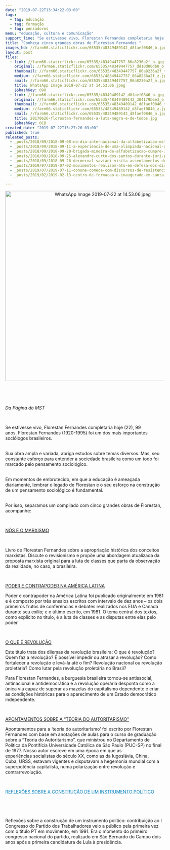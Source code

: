 ```yaml
---
date: "2019-07-22T13:34:22-03:00"
tags:
  - tag: educação
  - tag: formação
  - tag: pensadores
menu: "educação, cultura e comunicação"
support_line: "Se estivesse vivo, Florestan Fernandes completaria hoje (22), 99 anos. Florestan Fernandes foi um dos mais importantes sociólogos brasileiros"
title: "Conheça cinco grandes obras de Florestan Fernandes "
images_hd: //farm66.staticflickr.com/65535/48349489142_d8faef0846_b.jpg
layout: post
files:
  - link: //farm66.staticflickr.com/65535/48349447757_86a8236a2f_b.jpg
    original: //farm66.staticflickr.com/65535/48349447757_dd10d00db0_o.jpg
    thumbnail: //farm66.staticflickr.com/65535/48349447757_86a8236a2f_t.jpg
    medium: //farm66.staticflickr.com/65535/48349447757_86a8236a2f_z.jpg
    small: //farm66.staticflickr.com/65535/48349447757_86a8236a2f_n.jpg
    title: WhatsApp Image 2019-07-22 at 14.53.06.jpeg
    $$hashKey: 09O
  - link: //farm66.staticflickr.com/65535/48349489142_d8faef0846_b.jpg
    original: //farm66.staticflickr.com/65535/48349489142_304179b6e3_o.jpg
    thumbnail: //farm66.staticflickr.com/65535/48349489142_d8faef0846_t.jpg
    medium: //farm66.staticflickr.com/65535/48349489142_d8faef0846_z.jpg
    small: //farm66.staticflickr.com/65535/48349489142_d8faef0846_n.jpg
    title: 20170626-florestan-fernandes-a-luta-negra-e-de-todos.jpg
    $$hashKey: 0CB
created_date: "2019-07-22T15:27:26-03:00"
published: true
releated_posts:
  - _posts/2018/09/2018-09-08-no-dia-internacional-da-alfabetizacao-mst-reforca-compromisso-com-o-saber.md
  - _posts/2018/09/2018-09-11-a-experiencia-de-uma-olimpiada-nacional-de-historia-foi-alimento-para-os-nossos-sonhos.md
  - _posts/2018/09/2018-09-20-brigada-mineira-de-alfabetizacao-cumpre-1a-etapa.md
  - _posts/2018/09/2018-09-25-alexandre-curto-dos-santos-durante-juri-popular-no-ano-passado-foto-catiana-de-medeiros.md
  - _posts/2018/09/2018-09-26-dermerval-saviani-visita-assentamentos-do-mst-em-santa-catarina.md
  - _posts/2019/07/2019-07-02-movimentos-realizam-ato-em-defesa-dos-direitos-e-da-educacao-em-sp.md
  - _posts/2019/07/2019-07-11-conune-comeca-com-discursos-de-resistencia-aos-cortes-do-governo.md
  - _posts/2019/02/2019-02-13-centro-de-formacao-e-inaugurado-em-santa-catarina.md

---
```

<p style="text-align:center"><img alt="WhatsApp Image 2019-07-22 at 14.53.06.jpeg" height="600" src="//farm66.staticflickr.com/65535/48349447757_86a8236a2f_b.jpg" width="600" /></p>

<p>&nbsp;</p>

<p>&nbsp;</p>

<p><em>Da P&aacute;gina do MST&nbsp;</em></p>

<p>&nbsp;</p>

<p>Se estivesse vivo, Florestan Fernandes completaria hoje (22), 99 anos.&nbsp;Florestan Fernandes (1920-1995)&nbsp;foi um dos mais importantes soci&oacute;logos brasileiros.&nbsp;</p>

<p><br />
Sua obra&nbsp;ampla e variada, abriga estudos sobre temas diversos. Mas, seu constante esfor&ccedil;o para entender a sociedade brasileira como um todo&nbsp;foi marcado pelo pensamento sociol&oacute;gico.&nbsp;</p>

<p><br />
Em momentos de embrutecido, em que a educa&ccedil;&atilde;o &eacute; amea&ccedil;ada diariamente, lembrar o legado de Florestan e o seu esfor&ccedil;o na constru&ccedil;&atilde;o de um pensamento sociol&oacute;gico &eacute; fundamental.&nbsp;</p>

<p><br />
Por isso, separamos um compilado com cinco grandes obras de Florestan, acompanhe:&nbsp;</p>

<p>&nbsp;</p>

<p><a href="https://www.expressaopopular.com.br/loja/produto/nos-e-o-marxismo/">N&Oacute;S E O MARXISMO</a></p>

<p>&nbsp;</p>

<p>Livro de Florestan Fernandes sobre a apropria&ccedil;&atilde;o hist&oacute;rica dos conceitos marxistas. Discute o revisionismo e prop&otilde;e uma abordagem atualizada da proposta marxista original para a luta de classes que parta da observa&ccedil;&atilde;o da realidade, no caso, a brasileira.</p>

<p>&nbsp;</p>

<p><a href="https://www.expressaopopular.com.br/loja/produto/poder-e-contrapoder-na-america-latina/">PODER E CONTRAPODER NA AM&Eacute;RICA LATINA</a></p>

<p>Poder e contrapoder na Am&eacute;rica Latina&nbsp;foi publicado originalmente em 1981 e &eacute; composto por tr&ecirc;s ensaios escritos com intervalo de dez anos &ndash; os dois primeiros frutos de confer&ecirc;ncias e debates realizados nos EUA e Canad&aacute; durante seu ex&iacute;lio; e o &uacute;ltimo escrito, em 1981. O tema central dos textos, como expl&iacute;cito no t&iacute;tulo, &eacute; a luta de classes e as disputas entre elas pelo poder.</p>

<p>&nbsp;</p>

<p><a href="https://www.expressaopopular.com.br/loja/produto/o-que-e-revolucao/">O QUE &Eacute; REVOLU&Ccedil;&Atilde;O</a></p>

<p>Este t&iacute;tulo trata dos dilemas da revolu&ccedil;&atilde;o brasileira: O que &eacute; revolu&ccedil;&atilde;o? Quem&nbsp;faz a revolu&ccedil;&atilde;o? &Eacute; poss&iacute;vel impedir ou atrasar a revolu&ccedil;&atilde;o? Como fortalecer&nbsp;a revolu&ccedil;&atilde;o e lev&aacute;-la at&eacute; o fim? Revolu&ccedil;&atilde;o nacional ou revolu&ccedil;&atilde;o prolet&aacute;ria?&nbsp;Como lutar pela revolu&ccedil;&atilde;o prolet&aacute;ria no Brasil?</p>

<p>Para Florestan Fernandes, a burguesia brasileira tornou-se antissocial, antinacional&nbsp;e antidemocr&aacute;tica e a revolu&ccedil;&atilde;o oper&aacute;ria desponta como a &uacute;nica via capaz&nbsp;de superar as mazelas do capitalismo dependente e criar as condi&ccedil;&otilde;es hist&oacute;ricas para o aparecimento de um Estado democr&aacute;tico independente.</p>

<p>&nbsp;</p>

<p><a href="https://www.expressaopopular.com.br/loja/produto/apontamentos-sobre-a-teoria-do-autoritarismo/">APONTAMENTOS SOBRE A &ldquo;TEORIA DO AUTORITARISMO&rdquo;</a></p>

<p>Apontamentos para a &lsquo;teoria do autoritarismo&rsquo; foi escrito por Florestan Fernandes com&nbsp;base em anota&ccedil;&otilde;es de aulas para o curso de gradua&ccedil;&atilde;o sobre a &ldquo;Teoria do Autoritarismo&rdquo;,&nbsp;que ministrou no Departamento de Pol&iacute;tica da Pontif&iacute;cia Universidade Cat&oacute;lica de S&atilde;o Paulo&nbsp;(PUC-SP) no final de 1977.&nbsp;Nosso autor escreve em uma&nbsp;&eacute;poca em que as experi&ecirc;ncias&nbsp;socialistas do s&eacute;culo XX, como&nbsp;as da Iugosl&aacute;via, China, Cuba,&nbsp;URSS, estavam vigentes e disputavam a hegemonia mundial&nbsp;com a superpot&ecirc;ncia capitalista, numa polariza&ccedil;&atilde;o entre revolu&ccedil;&atilde;o e contrarrevolu&ccedil;&atilde;o.&nbsp;</p>

<p>&nbsp;</p>

<p><a href="https://www.expressaopopular.com.br/loja/produto/reflexoes-sobre-a-construcao-de-um-instrumento-politico/" style="color: rgb(7, 130, 193);">REFLEX&Otilde;ES SOBRE A CONSTRU&Ccedil;&Atilde;O DE UM INSTRUMENTO POL&Iacute;TICO</a></p>

<p>&nbsp;</p>

<p style="color: rgb(51, 51, 51); font-family: sans-serif, Arial, Verdana, &quot;Trebuchet MS&quot;; font-size: 13px; font-style: normal; font-variant-ligatures: normal; font-variant-caps: normal; font-weight: 400; letter-spacing: normal; orphans: 2; text-align: start; text-indent: 0px; text-transform: none; white-space: normal; widows: 2; word-spacing: 0px; -webkit-text-stroke-width: 0px; text-decoration-style: initial; text-decoration-color: initial;">&nbsp;</p>

<p>Reflex&otilde;es sobre a constru&ccedil;&atilde;o de um instrumento pol&iacute;tico:&nbsp;contribui&ccedil;&atilde;o ao I Congresso do&nbsp;Partido dos Trabalhadores veio a p&uacute;blico pela primeira vez com o t&iacute;tulo PT em movimento, em 1991. Era o momento do primeiro congresso nacional do partido, realizado em S&atilde;o Bernardo do Campo dois anos ap&oacute;s a primeira candidatura de Lula &agrave; presid&ecirc;ncia.&nbsp;</p>

<p>&nbsp;</p>

<p>&nbsp;</p>

<div class="ads banner-middle-text" style="margin: 20px 0px; text-align: center; color: rgb(0, 0, 0); font-family: &quot;Lucida Grande&quot;, Verdana, Arial, sans-serif; font-size: 16px;">
<div id="dfp-arroba-meio1">&nbsp;</div>
</div>

<p>&nbsp;</p>

<p>&nbsp;</p>

<p>&nbsp;</p>

<p>&nbsp;</p>

